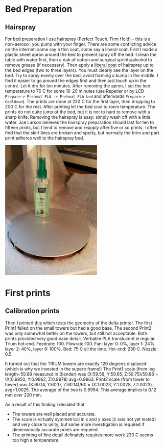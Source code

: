 
# Bed Preparation

## Hairspray

For bed preparation I use hairspray (Perfect Touch, Firm Hold) - this is a non-aerosol, you pump with your finger.  There are some conflicting advice on the internet: some say a thin coat, some say a liberal coat.   First I made a plastic sheet apron around the bed to prevent spray off the bed. I clean the table with water first, then a dab of cotton and surgical spririts/alcohol to remove grease (if necessary). Then apply a [liberal coat](https://www.youtube.com/watch?v=wzCcTCXGiDU) of hairspray up to the bed edges (two to three layers). You must clearly see the layer on the bed. Try to spray evenly over the bed, avoid forming a bump in the middle. I find it easier to go around the edges first and then just touch up in the centre. Let it dry for ten minutes.  After removing the apron, I set the bed temperature to 70 C for some 10-20 minutes (use Repetier or by LCD  `Prepare-> Preheat PLA -> Preheat PLA bed` and afterwards `Prepare-> Cooldown`).  The prints are done at 230 C for the first layer, then dropping to 200 C for the rest.  After printing let the bed cool to room temperature.  The prints do not quite jump of the bed, but it is not to hard to remove with a sharp knife. Removing the hairspray is easy: simply wash off with a little water. Joe Larson believes the hairspray preparation should last for ten to fifteen prints, but I tend to remove and reapply after five or so prints.  I often find that the skirt lines are broken and spotty, but normally the brim and part print adheres well to the hairspray bed.

<img src="images/bed-hairspray-apron.jpg" width=300>


# First prints 
## Calibration prints
Then I printed [this](http://www.thingiverse.com/thing:745523) which tests the geometry of the delta printer.   The first Print1 failed on the small towers but had a good base. The second Print2 was only somewhat better on the towers, but still not acceptable. Both prints provided very good base detail.   Verbatim PLA translucent in regular Trium hot-end. Feedrate: 100. Flowrate:100. Fan: layer 0: 0%,  layer 1: 24%,  layer 2: 40%,  layer 6: 100%.  Bed: 75 C all the time. Hot-end: 230 C. Nozzle: 0.5


It turned out that the TRIUM towers are exactly 120 degrees displaced (which is why we invested in the superb frame!)  The Print1 scale (from leg length=59.88 measured in Blender) was (X:59.58, Y:59.65, Z:59.75)/59.88 =  (X:0.9950, Y:0.9962, Z:0.9978) avg=0.9963. Print2 scale (from tower to tower) was (X:60.14, Y:60.17, Z:60.14)/60 =  (X:1.0023, Y:1.0028, Z:1.0023) avg=1.0025.  The average of the two is 0.9994.  This average implies to 0.12 mm over 220 mm. 

As a result of this finding I decided that 
- The towers are well placed and accurate.
- The scale is  virtually symmetrical in x and y axes (z axis not yet tested)  and very close to unity, but some more investigation is required if dimensionally accurate prints are required.
- The printing of fine detail definately requires more work 230 C seems too high a temperature.

